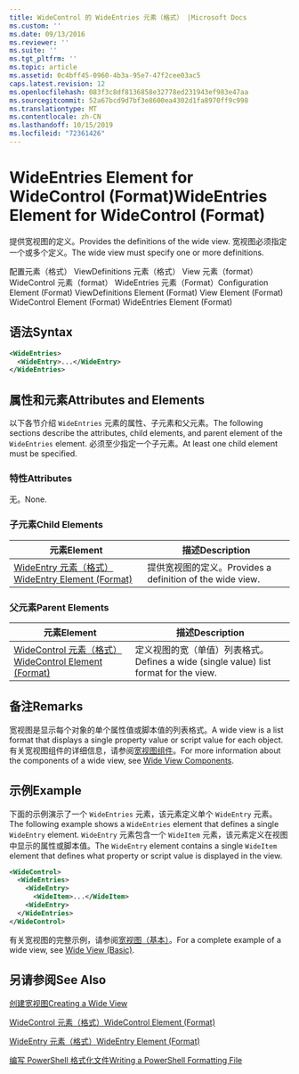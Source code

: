 ```yaml
---
title: WideControl 的 WideEntries 元素（格式） |Microsoft Docs
ms.custom: ''
ms.date: 09/13/2016
ms.reviewer: ''
ms.suite: ''
ms.tgt_pltfrm: ''
ms.topic: article
ms.assetid: 0c4bff45-0960-4b3a-95e7-47f2cee03ac5
caps.latest.revision: 12
ms.openlocfilehash: 083f3c8df8136858e32778ed231943ef983e47aa
ms.sourcegitcommit: 52a67bcd9d7bf3e8600ea4302d1fa8970ff9c998
ms.translationtype: MT
ms.contentlocale: zh-CN
ms.lasthandoff: 10/15/2019
ms.locfileid: "72361426"
---
```

# <a name="wideentries-element-for-widecontrol-format"></a><span data-ttu-id="5ad0d-102">WideEntries Element for WideControl (Format)</span><span class="sxs-lookup"><span data-stu-id="5ad0d-102">WideEntries Element for WideControl (Format)</span></span>

<span data-ttu-id="5ad0d-103">提供宽视图的定义。</span><span class="sxs-lookup"><span data-stu-id="5ad0d-103">Provides the definitions of the wide view.</span></span> <span data-ttu-id="5ad0d-104">宽视图必须指定一个或多个定义。</span><span class="sxs-lookup"><span data-stu-id="5ad0d-104">The wide view must specify one or more definitions.</span></span>

<span data-ttu-id="5ad0d-105">配置元素（格式） ViewDefinitions 元素（格式） View 元素（format） WideControl 元素（format） WideEntries 元素（Format）</span><span class="sxs-lookup"><span data-stu-id="5ad0d-105">Configuration Element (Format) ViewDefinitions Element (Format) View Element (Format) WideControl Element (Format) WideEntries Element (Format)</span></span>

## <a name="syntax"></a><span data-ttu-id="5ad0d-106">语法</span><span class="sxs-lookup"><span data-stu-id="5ad0d-106">Syntax</span></span>

```xml
<WideEntries>
  <WideEntry>...</WideEntry>
</WideEntries>

```

## <a name="attributes-and-elements"></a><span data-ttu-id="5ad0d-107">属性和元素</span><span class="sxs-lookup"><span data-stu-id="5ad0d-107">Attributes and Elements</span></span>

<span data-ttu-id="5ad0d-108">以下各节介绍 `WideEntries` 元素的属性、子元素和父元素。</span><span class="sxs-lookup"><span data-stu-id="5ad0d-108">The following sections describe the attributes, child elements, and parent element of the `WideEntries` element.</span></span> <span data-ttu-id="5ad0d-109">必须至少指定一个子元素。</span><span class="sxs-lookup"><span data-stu-id="5ad0d-109">At least one child element must be specified.</span></span>

### <a name="attributes"></a><span data-ttu-id="5ad0d-110">特性</span><span class="sxs-lookup"><span data-stu-id="5ad0d-110">Attributes</span></span>

<span data-ttu-id="5ad0d-111">无。</span><span class="sxs-lookup"><span data-stu-id="5ad0d-111">None.</span></span>

### <a name="child-elements"></a><span data-ttu-id="5ad0d-112">子元素</span><span class="sxs-lookup"><span data-stu-id="5ad0d-112">Child Elements</span></span>

|<span data-ttu-id="5ad0d-113">元素</span><span class="sxs-lookup"><span data-stu-id="5ad0d-113">Element</span></span>|<span data-ttu-id="5ad0d-114">描述</span><span class="sxs-lookup"><span data-stu-id="5ad0d-114">Description</span></span>|
|-------------|-----------------|
|[<span data-ttu-id="5ad0d-115">WideEntry 元素（格式）</span><span class="sxs-lookup"><span data-stu-id="5ad0d-115">WideEntry Element (Format)</span></span>](./wideentry-element-for-widecontrol-format.md)|<span data-ttu-id="5ad0d-116">提供宽视图的定义。</span><span class="sxs-lookup"><span data-stu-id="5ad0d-116">Provides a definition of the wide view.</span></span>|

### <a name="parent-elements"></a><span data-ttu-id="5ad0d-117">父元素</span><span class="sxs-lookup"><span data-stu-id="5ad0d-117">Parent Elements</span></span>

|<span data-ttu-id="5ad0d-118">元素</span><span class="sxs-lookup"><span data-stu-id="5ad0d-118">Element</span></span>|<span data-ttu-id="5ad0d-119">描述</span><span class="sxs-lookup"><span data-stu-id="5ad0d-119">Description</span></span>|
|-------------|-----------------|
|[<span data-ttu-id="5ad0d-120">WideControl 元素（格式）</span><span class="sxs-lookup"><span data-stu-id="5ad0d-120">WideControl Element (Format)</span></span>](./widecontrol-element-format.md)|<span data-ttu-id="5ad0d-121">定义视图的宽（单值）列表格式。</span><span class="sxs-lookup"><span data-stu-id="5ad0d-121">Defines a wide (single value) list format for the view.</span></span>|

## <a name="remarks"></a><span data-ttu-id="5ad0d-122">备注</span><span class="sxs-lookup"><span data-stu-id="5ad0d-122">Remarks</span></span>

<span data-ttu-id="5ad0d-123">宽视图是显示每个对象的单个属性值或脚本值的列表格式。</span><span class="sxs-lookup"><span data-stu-id="5ad0d-123">A wide view is a list format that displays a single property value or script value for each object.</span></span> <span data-ttu-id="5ad0d-124">有关宽视图组件的详细信息，请参阅[宽视图组件](./creating-a-wide-view.md)。</span><span class="sxs-lookup"><span data-stu-id="5ad0d-124">For more information about the components of a wide view, see [Wide View Components](./creating-a-wide-view.md).</span></span>

## <a name="example"></a><span data-ttu-id="5ad0d-125">示例</span><span class="sxs-lookup"><span data-stu-id="5ad0d-125">Example</span></span>

<span data-ttu-id="5ad0d-126">下面的示例演示了一个 `WideEntries` 元素，该元素定义单个 `WideEntry` 元素。</span><span class="sxs-lookup"><span data-stu-id="5ad0d-126">The following example shows a `WideEntries` element that defines a single `WideEntry` element.</span></span> <span data-ttu-id="5ad0d-127">`WideEntry` 元素包含一个 `WideItem` 元素，该元素定义在视图中显示的属性或脚本值。</span><span class="sxs-lookup"><span data-stu-id="5ad0d-127">The `WideEntry` element contains a single `WideItem` element that defines what property or script value is displayed in the view.</span></span>

```xml
<WideControl>
  <WideEntries>
    <WideEntry>
      <WideItem>...</WideItem>
    <WideEntry>
  </WideEntries>
</WideControl>
```

<span data-ttu-id="5ad0d-128">有关宽视图的完整示例，请参阅[宽视图（基本）](./wide-view-basic.md)。</span><span class="sxs-lookup"><span data-stu-id="5ad0d-128">For a complete example of a wide view, see [Wide View (Basic)](./wide-view-basic.md).</span></span>

## <a name="see-also"></a><span data-ttu-id="5ad0d-129">另请参阅</span><span class="sxs-lookup"><span data-stu-id="5ad0d-129">See Also</span></span>

[<span data-ttu-id="5ad0d-130">创建宽视图</span><span class="sxs-lookup"><span data-stu-id="5ad0d-130">Creating a Wide View</span></span>](./creating-a-wide-view.md)

[<span data-ttu-id="5ad0d-131">WideControl 元素（格式）</span><span class="sxs-lookup"><span data-stu-id="5ad0d-131">WideControl Element (Format)</span></span>](./widecontrol-element-format.md)

[<span data-ttu-id="5ad0d-132">WideEntry 元素（格式）</span><span class="sxs-lookup"><span data-stu-id="5ad0d-132">WideEntry Element (Format)</span></span>](./wideentry-element-for-widecontrol-format.md)

[<span data-ttu-id="5ad0d-133">编写 PowerShell 格式化文件</span><span class="sxs-lookup"><span data-stu-id="5ad0d-133">Writing a PowerShell Formatting File</span></span>](./writing-a-powershell-formatting-file.md)
